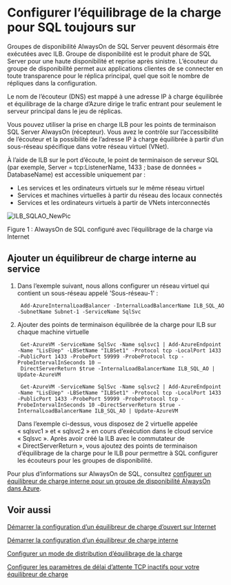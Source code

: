 <properties
   pageTitle="Configurer l’équilibrage de la charge pour SQL toujours sur | Microsoft Azure"
   description="Configurer l’équilibreur de charge fonctionne avec SQL toujours et comment tirer parti de powershell pour créer l’équilibreur de charge pour la mise en oeuvre de SQL"
   services="load-balancer"
   documentationCenter="na"
   authors="sdwheeler"
   manager="carmonm"
   editor="tysonn" />
<tags
   ms.service="load-balancer"
   ms.devlang="na"
   ms.topic="article"
   ms.tgt_pltfrm="na"
   ms.workload="infrastructure-services"
   ms.date="10/24/2016"
   ms.author="sewhee" />

# <a name="configure-load-balancer-for-sql-always-on"></a>Configurer l’équilibrage de la charge pour SQL toujours sur

Groupes de disponibilité AlwaysOn de SQL Server peuvent désormais être exécutées avec ILB. Groupe de disponibilité est le produit phare de SQL Server pour une haute disponibilité et reprise après sinistre. L’écouteur du groupe de disponibilité permet aux applications clientes de se connecter en toute transparence pour le réplica principal, quel que soit le nombre de répliques dans la configuration.

Le nom de l’écouteur (DNS) est mappé à une adresse IP à charge équilibrée et équilibrage de la charge d’Azure dirige le trafic entrant pour seulement le serveur principal dans le jeu de réplicas.

Vous pouvez utiliser la prise en charge ILB pour les points de terminaison SQL Server AlwaysOn (récepteur). Vous avez le contrôle sur l’accessibilité de l’écouteur et la possibilité de l’adresse IP à charge équilibrée à partir d’un sous-réseau spécifique dans votre réseau virtuel (VNet).

À l’aide de ILB sur le port d’écoute, le point de terminaison de serveur SQL (par exemple, Server = tcp:ListenerName, 1433 ; base de données = DatabaseName) est accessible uniquement par :

- Les services et les ordinateurs virtuels sur le même réseau virtuel
- Services et machines virtuelles à partir du réseau des locaux connectés
- Services et les ordinateurs virtuels à partir de VNets interconnectés

![ILB_SQLAO_NewPic](./media/load-balancer-configure-sqlao/sqlao1.png)

Figure 1 : AlwaysOn de SQL configuré avec l’équilibrage de la charge via Internet

## <a name="add-internal-load-balancer-to-the-service"></a>Ajouter un équilibreur de charge interne au service

1. Dans l’exemple suivant, nous allons configurer un réseau virtuel qui contient un sous-réseau appelé 'Sous-réseau-1' :

        Add-AzureInternalLoadBalancer -InternalLoadBalancerName ILB_SQL_AO -SubnetName Subnet-1 -ServiceName SqlSvc

2. Ajouter des points de terminaison équilibrée de la charge pour ILB sur chaque machine virtuelle

        Get-AzureVM -ServiceName SqlSvc -Name sqlsvc1 | Add-AzureEndpoint -Name "LisEUep" -LBSetName "ILBSet1" -Protocol tcp -LocalPort 1433 -PublicPort 1433 -ProbePort 59999 -ProbeProtocol tcp -ProbeIntervalInSeconds 10 –
        DirectServerReturn $true -InternalLoadBalancerName ILB_SQL_AO | Update-AzureVM

        Get-AzureVM -ServiceName SqlSvc -Name sqlsvc2 | Add-AzureEndpoint -Name "LisEUep" -LBSetName "ILBSet1" -Protocol tcp -LocalPort 1433 -PublicPort 1433 -ProbePort 59999 -ProbeProtocol tcp -ProbeIntervalInSeconds 10 –DirectServerReturn $true -InternalLoadBalancerName ILB_SQL_AO | Update-AzureVM

    Dans l’exemple ci-dessus, vous disposez de 2 virtuelle appelée « sqlsvc1 » et « sqlsvc2 » en cours d’exécution dans le cloud service « Sqlsvc ». Après avoir créé la ILB avec le commutateur de « DirectServerReturn », vous ajoutez des points de terminaison d’équilibrage de la charge pour le ILB pour permettre à SQL configurer les écouteurs pour les groupes de disponibilité.

Pour plus d’informations sur AlwaysOn de SQL, consultez [configurer un équilibreur de charge interne pour un groupe de disponibilité AlwaysOn dans Azure](../virtual-machines/virtual-machines-windows-portal-sql-alwayson-int-listener.md).

## <a name="see-also"></a>Voir aussi

[Démarrer la configuration d’un équilibreur de charge d’ouvert sur Internet](load-balancer-get-started-internet-arm-ps.md)

[Démarrer la configuration d’un équilibreur de charge interne](load-balancer-get-started-ilb-arm-ps.md)

[Configurer un mode de distribution d’équilibrage de la charge](load-balancer-distribution-mode.md)

[Configurer les paramètres de délai d’attente TCP inactifs pour votre équilibreur de charge](load-balancer-tcp-idle-timeout.md)
